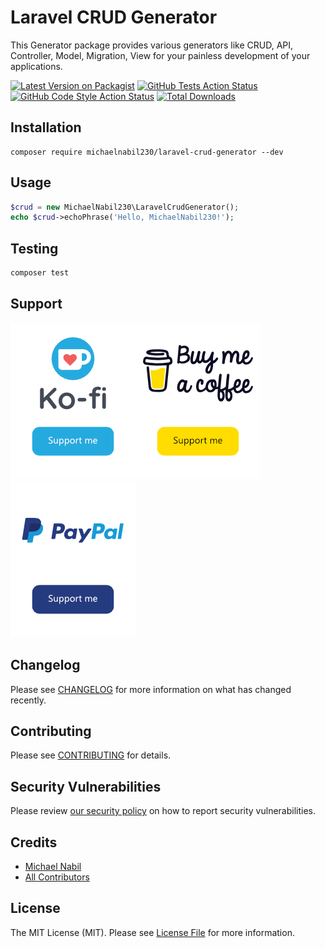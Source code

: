 # Laravel CRUD Generator

This Generator package provides various generators like CRUD, API, Controller, Model, Migration, View for your painless development of your applications.

[![Latest Version on Packagist](https://img.shields.io/packagist/v/michaelnabil230/laravel-crud-generator.svg?style=flat-square)](https://packagist.org/packages/michaelnabil230/laravel-crud-generator)
[![GitHub Tests Action Status](https://img.shields.io/github/workflow/status/michaelnabil230/laravel-crud-generator/run-tests?label=tests)](https://github.com/michaelnabil230/laravel-crud-generator/actions?query=workflow%3Arun-tests+branch%3Amain)
[![GitHub Code Style Action Status](https://img.shields.io/github/workflow/status/michaelnabil230/laravel-crud-generator/Check%20&%20fix%20styling?label=code%20style)](https://github.com/michaelnabil230/laravel-crud-generator/actions?query=workflow%3A"Check+%26+fix+styling"+branch%3Amain)
[![Total Downloads](https://img.shields.io/packagist/dt/michaelnabil230/laravel-crud-generator.svg?style=flat-square)](https://packagist.org/packages/michaelnabil230/laravel-crud-generator)

## Installation
```
composer require michaelnabil230/laravel-crud-generator --dev
```

## Usage

```php
$crud = new MichaelNabil230\LaravelCrudGenerator();
echo $crud->echoPhrase('Hello, MichaelNabil230!');
```

## Testing

```bash
composer test
```
## Support

[![](.assets/ko-fi.png)](https://ko-fi.com/michaelnabil230)[![](.assets/buymeacoffee.png)](https://www.buymeacoffee.com/michaelnabil230)[![](.assets/paypal.png)](https://www.paypal.com/paypalme/MichaelNabil23)

## Changelog

Please see [CHANGELOG](CHANGELOG.md) for more information on what has changed recently.

## Contributing

Please see [CONTRIBUTING](https://github.com/michaelnabil230/.github/blob/main/CONTRIBUTING.md) for details.

## Security Vulnerabilities

Please review [our security policy](../../security/policy) on how to report security vulnerabilities.

## Credits

- [Michael Nabil](https://github.com/michaelnabil230)
- [All Contributors](../../contributors)

## License

The MIT License (MIT). Please see [License File](LICENSE.md) for more information.
